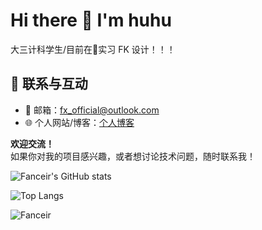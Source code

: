 # Hi there 👋 I'm huhu

大三计科学生/目前在🦘实习
FK 设计！！！

## 🤝 **联系与互动**
- 📧 邮箱：fx_official@outlook.com
- 🌐 个人网站/博客：[个人博客](fanxu.tech)

**欢迎交流！**  
如果你对我的项目感兴趣，或者想讨论技术问题，随时联系我！

![Fanceir's GitHub stats](https://github-readme-stats-sigma-lovat-87.vercel.app/api?username=Fanceir&show_icons=true&theme=tokyonight)    

![Top Langs](https://github-readme-stats-sigma-lovat-87.vercel.app/api/top-langs/?username=Fanceir&layout=compact&theme=tokyonight)

![Fanceir](https://count.getloli.com/@Fanceir?name=Fanceir&theme=asoul&padding=7&offset=0&align=top&scale=1&pixelated=1&darkmode=auto)
